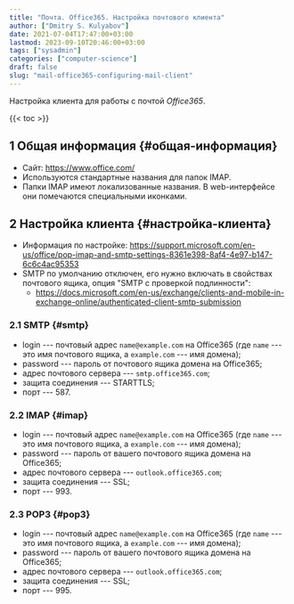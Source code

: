 ```yaml
---
title: "Почта. Office365. Настройка почтового клиента"
author: ["Dmitry S. Kulyabov"]
date: 2021-07-04T17:47:00+03:00
lastmod: 2023-09-10T20:46:00+03:00
tags: ["sysadmin"]
categories: ["computer-science"]
draft: false
slug: "mail-office365-configuring-mail-client"
---
```


Настройка клиента для работы с почтой _Office365_.

<!--more-->

{{< toc >}}


## <span class="section-num">1</span> Общая информация {#общая-информация}

-   Сайт: <https://www.office.com/>
-   Используются стандартные названия для папок IMAP.
-   Папки IMAP имеют локализованные названия. В web-интерфейсе они помечаются специальными иконками.


## <span class="section-num">2</span> Настройка клиента {#настройка-клиента}

-   Информация по настройке: <https://support.microsoft.com/en-us/office/pop-imap-and-smtp-settings-8361e398-8af4-4e97-b147-6c6c4ac95353>
-   SMTP по умолчанию отключен, его нужно включать в свойствах почтового ящика, опция "SMTP с проверкой подлинности":
    -   <https://docs.microsoft.com/en-us/exchange/clients-and-mobile-in-exchange-online/authenticated-client-smtp-submission>


### <span class="section-num">2.1</span> SMTP {#smtp}

-   login --- почтовый адрес `name@example.com` на Office365 (где `name` --- это имя почтового ящика, а `example.com` --- имя домена);
-   password --- пароль от почтового ящика домена на Office365;
-   адрес почтового сервера --- `smtp.office365.com`;
-   защита соединения --- STARTTLS;
-   порт --- 587.


### <span class="section-num">2.2</span> IMAP {#imap}

-   login --- почтовый адрес `name@example.com` на Office365 (где `name` --- это имя почтового ящика, а `example.com` --- имя домена);
-   password --- пароль от вашего почтового ящика домена на Office365;
-   адрес почтового сервера --- `outlook.office365.com`;
-   защита соединения --- SSL;
-   порт --- 993.


### <span class="section-num">2.3</span> POP3 {#pop3}

-   login --- почтовый адрес `name@example.com` на Office365 (где `name` --- это имя почтового ящика, а `example.com` --- имя домена);
-   password --- пароль от вашего почтового ящика домена на Office365;
-   адрес почтового сервера --- `outlook.office365.com`;
-   защита соединения --- SSL;
-   порт --- 995.
